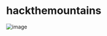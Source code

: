    # hackthemountains

![image](https://github.com/PoulavBhowmick03/hackthemountains/assets/76868488/2872d6bc-5f22-4799-9b19-881c4e676f89)


